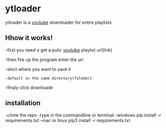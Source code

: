 # ytloader

ytloader is a [youtube](www.youtube.com) downloader for entire playlists 

## Hhow it works!

-first you need o get a pulic [youtube](www.youtube.com) playlist url(link)

-then fire up the program enter the url

-slect where you want to save it 

    -default in the same directory(foleder)

-finaly click downloade

## installation

-clone the repo
-type in the commandline or terminal 
    -windows
        pip install -r requirements.txt
    -mac or linux
        pip3 install -r requirements.txt

